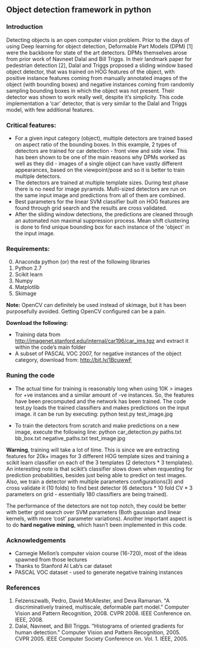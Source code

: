 ## Object detection framework in python

### Introduction
Detecting objects is an open computer vision problem. Prior to the days of using Deep learning for object detection, Deformable Part Models (DPM) [1] were the backbone for state of the art detectors. DPMs themselves arose from prior work of Navneet Dalal and Bill Triggs. In their landmark paper for pedestrian detection [2], Dalal and Triggs proposed a sliding window based object detector, that was trained on HOG features of the object, with positive instance features coming from manually annotated images of the object (with bounding boxes) and negative instances coming from randomly sampling bounding boxes in which the object was not present. Their detector was shown to work really well, despite it’s simplicity. This code implementation a ‘car’ detector, that is very similar to the Dalal and Triggs model, with few additional features. 

### Critical features:
* For a given input category (object), multiple detectors are trained based on aspect ratio of the bounding boxes. In this example, 2 types of detectors are trained for car detection - front view and side view. This has been shown to be one of the main reasons why DPMs worked as well as they did - images of a single object can have vastly different appearances, based on the viewpoint/pose and so it is better to train multiple detectors.
* The detectors are trained at multiple template sizes. During test phase there is no need for image pyramids. Multi-sized detectors are run on the same input image and predictions from all of them are combined.
* Best parameters for the linear SVM classifier built on HOG features are found through grid search and the results are cross validated.
* After the sliding window detections, the predictions are cleaned through an automated non maximal suppression process. Mean shift clustering is done to find unique bounding box for each instance of the 'object' in the input image.

### Requirements:
0. Anaconda python (or) the rest of the following libraries 
0. Python 2.7
0. Scikit learn
0. Numpy
0. Matplotlib
0. Skimage

**Note:** OpenCV can definitely be used instead of skimage, but it has been purposefully avoided. Getting OpenCV configured can be a pain. 

**Download the following:**
* Training data from http://imagenet.stanford.edu/internal/car196/car_ims.tgz and extract it within the code’s main folder
* A subset of PASCAL VOC 2007, for negative instances of the object category, download from: http://bit.ly/1BcuwwF

### Runing the code
* The actual time for training is reasonably long when using 10K > images for +ve instances and a similar amount of -ve instances. So, the features have been precomputed and the network has been trained. The code test.py loads the trained classifiers and makes predictions on the input image. it can be run by executing:
python test.py test_image.jpg  

* To train the detectors from scratch and make predictions on a new image, execute the following line:
python car_detection.py paths.txt bb_box.txt negative_paths.txt test_image.jpg

**Warning**, training will take a lot of time. This is since we are extracting features for 20k+ images for 3 different HOG template sizes and training a scikit learn classifier on each of the 3 templates (2 detectors * 3 templates). An interesting note is that scikit’s classifier slows down when requesting for prediction probabilities, besides just being able to predict on test images. Also, we train a detector with multiple parameters configurations(3) and cross validate it (10 folds) to find best detector (6 detectors * 10 fold CV * 3 parameters on grid - essentially 180 classifiers are being trained).

The performance of the detectors are not top notch, they could be better with better grid search over SVM parameters (Both gaussian and linear kernels, with more ‘cost’ parameter variations). Another important aspect is to do **hard negative mining**, which hasn’t been implemented in this code. 

### Acknowledgements 
* Carnegie Mellon’s computer vision course (16-720), most of the ideas spawned from those lectures
* Thanks to Stanford AI Lab’s car dataset
* PASCAL VOC dataset - used to generate negative training instances

### References
1. Felzenszwalb, Pedro, David McAllester, and Deva Ramanan. "A discriminatively trained, multiscale, deformable part model." Computer Vision and Pattern Recognition, 2008. CVPR 2008. IEEE Conference on. IEEE, 2008.
2. Dalal, Navneet, and Bill Triggs. "Histograms of oriented gradients for human detection." Computer Vision and Pattern Recognition, 2005. CVPR 2005. IEEE Computer Society Conference on. Vol. 1. IEEE, 2005. 